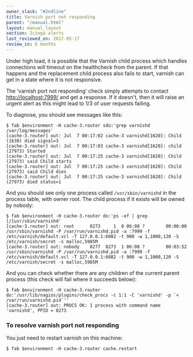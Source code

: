 ```yaml
---
owner_slack: "#2ndline"
title: Varnish port not responding
parent: "/manual.html"
layout: manual_layout
section: Icinga alerts
last_reviewed_on: 2017-05-17
review_in: 6 months
---
```


Under high load, it is possible that the Varnish child process which
handles connections will timeout on the healthcheck from the parent. If
that happens and the replacement child process also fails to start,
varnish can get in a state where it is not responsive.

The 'varnish port not responding' check simply attempts to contact
<http://localhost:7999/> and get a response. If it doesn't, then it will
raise an urgent alert as this might lead to 1/3 of user requests
failing.

To diagnose, you should see messages like this:

```
$ fab $environment -H cache-3.router sdo:'grep varnishd /var/log/messages'
[cache-3.router] out: Jul  7 00:17:02 cache-3 varnishd[1620]: Child (1630) died signal=3
[cache-3.router] out: Jul  7 00:17:03 cache-3 varnishd[1620]: child (27973) Started
[cache-3.router] out: Jul  7 00:17:25 cache-3 varnishd[1620]: Child (27973) said Child starts
[cache-3.router] out: Jul  7 00:17:25 cache-3 varnishd[1620]: Child (27973) said Child dies
[cache-3.router] out: Jul  7 00:17:25 cache-3 varnishd[1620]: Child (27973) died status=1
```

And you should see only one process called `/usr/sbin/varnishd` in the
process table, with owner root. The child process if it exists will be
owned by nobody:

```
$ fab $environment -H cache-3.router do:'ps -ef | grep [/]usr/sbin/varnishd'
[cache-3.router] out: root      8273     1  0 06:08 ?        00:00:00 /usr/sbin/varnishd -P /var/run/varnishd.pid -a :7999 -f /etc/varnish/default.vcl -T 127.0.0.1:6082 -t 900 -w 1,1000,120 -S /etc/varnish/secret -s malloc,5985M
[cache-3.router] out: nobody    8277  8273  1 06:08 ?        00:03:52 /usr/sbin/varnishd -P /var/run/varnishd.pid -a :7999 -f /etc/varnish/default.vcl -T 127.0.0.1:6082 -t 900 -w 1,1000,120 -S /etc/varnish/secret -s malloc,5985M
```

And you can check whether there are any children of the current parent
process (this check will fail where it succeeds below):

```
$ fab $environment -H cache-3.router do:'/usr/lib/nagios/plugins/check_procs -c 1:1 -C 'varnishd' -p `< /var/run/varnishd.pid`''
[cache-3.router] out: PROCS OK: 1 process with command name 'varnishd', PPID = 8273
```

### To resolve varnish port not responding

You just need to restart varnish on this machine:

```
$ fab $environment -H cache-3.router cache.restart
```
